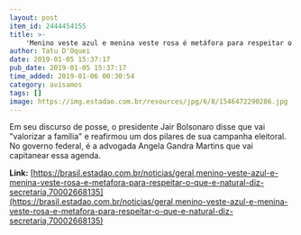 ```yaml
---
layout: post
item_id: 2444454155
title: >-
    'Menino veste azul e menina veste rosa é metáfora para respeitar o que é natural', diz secretária
author: Tatu D'Oquei
date: 2019-01-05 15:37:17
pub_date: 2019-01-05 15:37:17
time_added: 2019-01-06 00:30:54
category: avisamos
tags: []
image: https://img.estadao.com.br/resources/jpg/6/8/1546472290286.jpg
---
```


Em seu discurso de posse, o presidente Jair Bolsonaro disse que vai "valorizar a família" e reafirmou um dos pilares de sua campanha eleitoral. No governo federal, é a advogada Angela Gandra Martins que vai capitanear essa agenda.

**Link:** [https://brasil.estadao.com.br/noticias/geral,menino-veste-azul-e-menina-veste-rosa-e-metafora-para-respeitar-o-que-e-natural-diz-secretaria,70002668135](https://brasil.estadao.com.br/noticias/geral,menino-veste-azul-e-menina-veste-rosa-e-metafora-para-respeitar-o-que-e-natural-diz-secretaria,70002668135)

